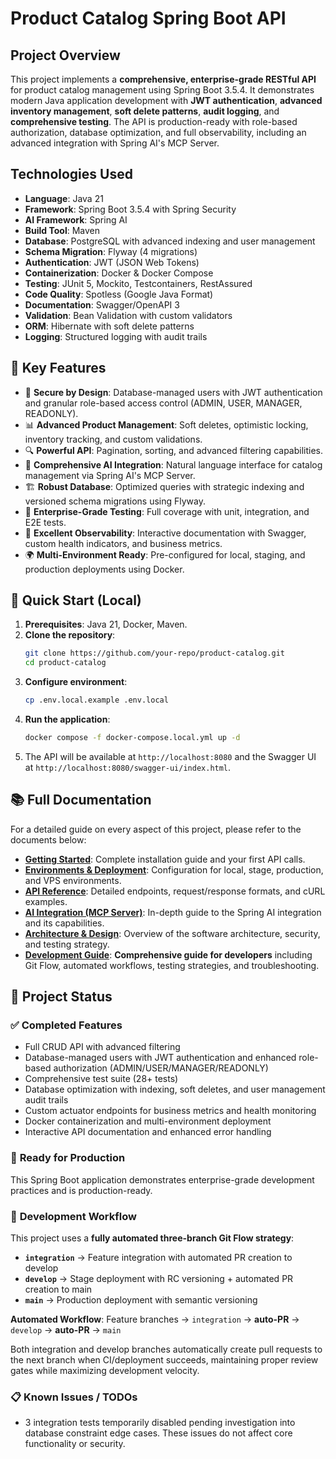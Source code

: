 # Product Catalog Spring Boot API

## Project Overview
This project implements a **comprehensive, enterprise-grade RESTful API** for product catalog management using Spring Boot 3.5.4. It demonstrates modern Java application development with **JWT authentication**, **advanced inventory management**, **soft delete patterns**, **audit logging**, and **comprehensive testing**. The API is production-ready with role-based authorization, database optimization, and full observability, including an advanced integration with Spring AI's MCP Server.

## Technologies Used
* **Language**: Java 21
* **Framework**: Spring Boot 3.5.4 with Spring Security
* **AI Framework**: Spring AI
* **Build Tool**: Maven
* **Database**: PostgreSQL with advanced indexing and user management
* **Schema Migration**: Flyway (4 migrations)
* **Authentication**: JWT (JSON Web Tokens)
* **Containerization**: Docker & Docker Compose
* **Testing**: JUnit 5, Mockito, Testcontainers, RestAssured
* **Code Quality**: Spotless (Google Java Format)
* **Documentation**: Swagger/OpenAPI 3
* **Validation**: Bean Validation with custom validators
* **ORM**: Hibernate with soft delete patterns
* **Logging**: Structured logging with audit trails

## 🚀 Key Features
* 🔐 **Secure by Design**: Database-managed users with JWT authentication and granular role-based access control (ADMIN, USER, MANAGER, READONLY).
* 📊 **Advanced Product Management**: Soft deletes, optimistic locking, inventory tracking, and custom validations.
* 🔍 **Powerful API**: Pagination, sorting, and advanced filtering capabilities.
* 🤖 **Comprehensive AI Integration**: Natural language interface for catalog management via Spring AI's MCP Server.
* 🏗️ **Robust Database**: Optimized queries with strategic indexing and versioned schema migrations using Flyway.
* 🧪 **Enterprise-Grade Testing**: Full coverage with unit, integration, and E2E tests.
* 📖 **Excellent Observability**: Interactive documentation with Swagger, custom health indicators, and business metrics.
* 🌍 **Multi-Environment Ready**: Pre-configured for local, staging, and production deployments using Docker.

## 🚀 Quick Start (Local)

1.  **Prerequisites**: Java 21, Docker, Maven.
2.  **Clone the repository**:
    ```bash
    git clone https://github.com/your-repo/product-catalog.git
    cd product-catalog
    ```
3.  **Configure environment**:
    ```bash
    cp .env.local.example .env.local
    ```
4.  **Run the application**:
    ```bash
    docker compose -f docker-compose.local.yml up -d
    ```
5.  The API will be available at `http://localhost:8080` and the Swagger UI at `http://localhost:8080/swagger-ui/index.html`.

## 📚 Full Documentation

For a detailed guide on every aspect of this project, please refer to the documents below:

* [**Getting Started**](./docs/01-GETTING_STARTED.md): Complete installation guide and your first API calls.
* [**Environments & Deployment**](./docs/02-ENVIRONMENTS.md): Configuration for local, stage, production, and VPS environments.
* [**API Reference**](./docs/03-API_REFERENCE.md): Detailed endpoints, request/response formats, and cURL examples.
* [**AI Integration (MCP Server)**](./docs/04-MCP_SERVER_AI_INTEGRATION.md): In-depth guide to the Spring AI integration and its capabilities.
* [**Architecture & Design**](./docs/05-ARCHITECTURE_AND_DESIGN.md): Overview of the software architecture, security, and testing strategy.
* [**Development Guide**](./docs/06-DEVELOPMENT_GUIDE.md): **Comprehensive guide for developers** including Git Flow, automated workflows, testing strategies, and troubleshooting.

## 📝 Project Status

### ✅ **Completed Features**
- Full CRUD API with advanced filtering
- Database-managed users with JWT authentication and enhanced role-based authorization (ADMIN/USER/MANAGER/READONLY)
- Comprehensive test suite (28+ tests)
- Database optimization with indexing, soft deletes, and user management audit trails
- Custom actuator endpoints for business metrics and health monitoring
- Docker containerization and multi-environment deployment
- Interactive API documentation and enhanced error handling

### 🎯 **Ready for Production**
This Spring Boot application demonstrates enterprise-grade development practices and is production-ready.

### 🔄 **Development Workflow**
This project uses a **fully automated three-branch Git Flow strategy**:
- **`integration`** → Feature integration with automated PR creation to develop
- **`develop`** → Stage deployment with RC versioning + automated PR creation to main  
- **`main`** → Production deployment with semantic versioning

**Automated Workflow**: Feature branches → `integration` → **auto-PR** → `develop` → **auto-PR** → `main`

Both integration and develop branches automatically create pull requests to the next branch when CI/deployment succeeds, maintaining proper review gates while maximizing development velocity.

### 📋 **Known Issues / TODOs**
- 3 integration tests temporarily disabled pending investigation into database constraint edge cases. These issues do not affect core functionality or security.